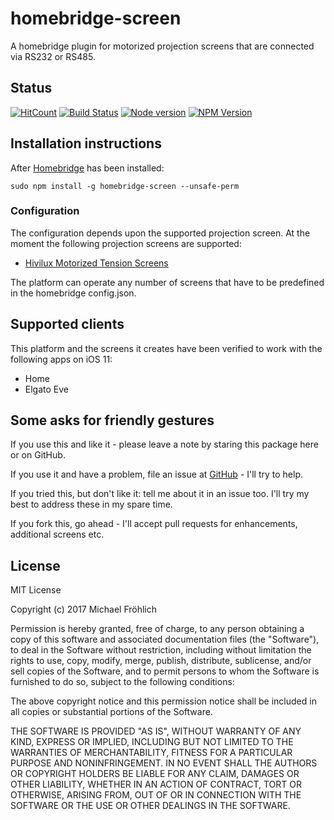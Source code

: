 # homebridge-screen

A homebridge plugin for motorized projection screens that are connected via RS232 or RS485.

## Status

[![HitCount](http://hits.dwyl.io/grover/homebridge-screen.svg)](https://github.com/grover/homebridge-screen)
[![Build Status](https://travis-ci.org/grover/homebridge-screen.png?branch=master)](https://travis-ci.org/grover/homebridge-screen)
[![Node version](https://img.shields.io/node/v/homebridge-screen.svg?style=flat)](http://nodejs.org/download/)
[![NPM Version](https://badge.fury.io/js/homebridge-screen.svg?style=flat)](https://npmjs.org/package/homebridge-screen)

## Installation instructions

After [Homebridge](https://github.com/nfarina/homebridge) has been installed:

 ```sudo npm install -g homebridge-screen --unsafe-perm```

### Configuration

The configuration depends upon the supported projection screen. At the moment the following projection screens are supported:

* [Hivilux Motorized Tension Screens](docs/config/hivilux.md)

The platform can operate any number of screens that have to be predefined in the homebridge config.json.

## Supported clients

This platform and the screens it creates have been verified to work with the following apps on iOS 11:

* Home
* Elgato Eve

## Some asks for friendly gestures

If you use this and like it - please leave a note by staring this package here or on GitHub.

If you use it and have a problem, file an issue at [GitHub](https://github.com/grover/homebridge-screen/issues) - I'll try to help.

If you tried this, but don't like it: tell me about it in an issue too. I'll try my best
to address these in my spare time.

If you fork this, go ahead - I'll accept pull requests for enhancements, additional screens etc.

## License

MIT License

Copyright (c) 2017 Michael Fröhlich

Permission is hereby granted, free of charge, to any person obtaining a copy
of this software and associated documentation files (the "Software"), to deal
in the Software without restriction, including without limitation the rights
to use, copy, modify, merge, publish, distribute, sublicense, and/or sell
copies of the Software, and to permit persons to whom the Software is
furnished to do so, subject to the following conditions:

The above copyright notice and this permission notice shall be included in all
copies or substantial portions of the Software.

THE SOFTWARE IS PROVIDED "AS IS", WITHOUT WARRANTY OF ANY KIND, EXPRESS OR
IMPLIED, INCLUDING BUT NOT LIMITED TO THE WARRANTIES OF MERCHANTABILITY,
FITNESS FOR A PARTICULAR PURPOSE AND NONINFRINGEMENT. IN NO EVENT SHALL THE
AUTHORS OR COPYRIGHT HOLDERS BE LIABLE FOR ANY CLAIM, DAMAGES OR OTHER
LIABILITY, WHETHER IN AN ACTION OF CONTRACT, TORT OR OTHERWISE, ARISING FROM,
OUT OF OR IN CONNECTION WITH THE SOFTWARE OR THE USE OR OTHER DEALINGS IN THE
SOFTWARE.

